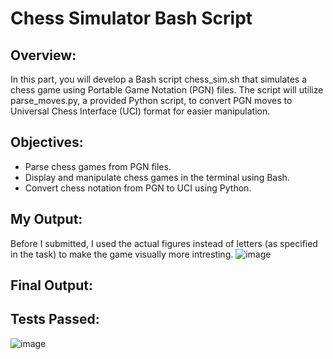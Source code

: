# Chess Simulator Bash Script

## Overview:
In this part, you will develop a Bash script chess_sim.sh that simulates a chess game using Portable Game Notation (PGN) files. The script will utilize parse_moves.py, a provided Python script, to convert PGN moves to Universal Chess Interface (UCI) format for easier manipulation.

## Objectives:
- Parse chess games from PGN files.
- Display and manipulate chess games in the terminal using Bash.
- Convert chess notation from PGN to UCI using Python.

## My Output:
  Before I submitted, I used the actual figures instead of letters (as specified in the task) to make the game visually more intresting.
  ![image](https://github.com/ilanitb16/BashScriptTask/assets/97344492/719cbd5e-e608-4605-a316-aa0a2d983614)

## Final Output:


## Tests Passed:
  ![image](https://github.com/ilanitb16/BashScriptTask/assets/97344492/98155a4b-4751-4931-8a70-7e7b7c369281)
